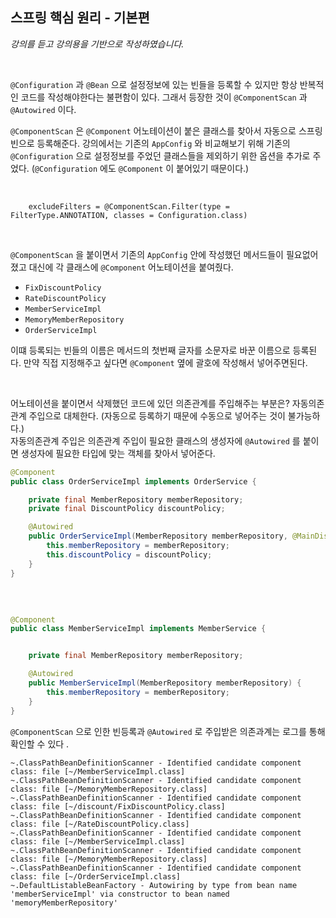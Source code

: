 ## 스프링 핵심 원리 - 기본편
_강의를 듣고 강의용을 기반으로 작성하였습니다._

<br>

`@Configuration` 과 `@Bean` 으로 설정정보에 있는 빈들을 등록할 수 있지만 항상 반복적인 코드를 작성해야한다는 불편함이 있다. 
그래서 등장한 것이 `@ComponentScan` 과 `@Autowired` 이다. 

`@ComponentScan` 은 `@Component` 어노테이션이 붙은 클래스를 찾아서 자동으로 스프링빈으로 등록해준다. 강의에서는 기존의 `AppConfig` 와 비교해보기 위해
기존의 `@Configuration` 으로 설정정보를 주었던 클래스들을 제외하기 위한 옵션을 추가로 주었다. (`@Configuration` 에도 `@Component` 이 붙어있기 
때문이다.)


<br>

```
    excludeFilters = @ComponentScan.Filter(type = FilterType.ANNOTATION, classes = Configuration.class)
```

<br>

`@ComponentScan` 을 붙이면서 기존의 `AppConfig` 안에 작성했던 메서드들이 필요없어졌고 대신에 각 클래스에 `@Component` 어노테이션을 붙여줬다.

- `FixDiscountPolicy`
- `RateDiscountPolicy`
- `MemberServiceImpl`
- `MemoryMemberRepository`
- `OrderServiceImpl`

이떄 등록되는 빈들의 이름은 메서드의 첫번째 글자를 소문자로 바꾼 이름으로 등록된다. 만약 직접 지정해주고 싶다면 `@Component` 옆에 괄호에 작성해서 넣어주면된다.


<br>

어노테이션을 붙이면서 삭제했던 코드에 있던 의존관계를 주입해주는 부분은? 자동의존관계 주입으로 대체한다. (자동으로 등록하기 때문에 수동으로 넣어주는 것이 
불가능하다.)   
자동의존관계 주입은 의존관계 주입이 필요한 클래스의 생성자에 `@Autowired` 를 붙이면 생성자에 필요한 타입에 맞는 객체를 찾아서 넣어준다. 

```java
@Component
public class OrderServiceImpl implements OrderService {

    private final MemberRepository memberRepository;
    private final DiscountPolicy discountPolicy;

    @Autowired
    public OrderServiceImpl(MemberRepository memberRepository, @MainDiscountPolicy DiscountPolicy discountPolicy) {
        this.memberRepository = memberRepository;
        this.discountPolicy = discountPolicy;
    }
}

```

<br>

```java

@Component
public class MemberServiceImpl implements MemberService {


    private final MemberRepository memberRepository;

    @Autowired
    public MemberServiceImpl(MemberRepository memberRepository) {
        this.memberRepository = memberRepository;
    }
}

```

`@ComponentScan` 으로 인한 빈등록과 `@Autowired` 로 주입받은 의존과계는 로그를 통해 확인할 수 있다 .

```
~.ClassPathBeanDefinitionScanner - Identified candidate component class: file [~/MemberServiceImpl.class]
~.ClassPathBeanDefinitionScanner - Identified candidate component class: file [~/MemoryMemberRepository.class]
~.ClassPathBeanDefinitionScanner - Identified candidate component class: file [~/discount/FixDiscountPolicy.class]
~.ClassPathBeanDefinitionScanner - Identified candidate component class: file [~/RateDiscountPolicy.class]
~.ClassPathBeanDefinitionScanner - Identified candidate component class: file [~/MemberServiceImpl.class]
~.ClassPathBeanDefinitionScanner - Identified candidate component class: file [~/MemoryMemberRepository.class]
~.ClassPathBeanDefinitionScanner - Identified candidate component class: file [~/OrderServiceImpl.class]
~.DefaultListableBeanFactory - Autowiring by type from bean name 'memberServiceImpl' via constructor to bean named 'memoryMemberRepository'
```